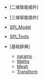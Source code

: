 <!-- docs/_sidebar.md -->

* [二维智能插件]

* [三维智能插件]
 * [SPI_Model](./Markdown/SPITool_Model.md)
 * [SPI_Tools](./Markdown/SPITool_Tools.md)

* [基础辞典]
    * [params](./Markdown/Params.md)
    * [Maths](./Markdown/Maths.md)
    * [Mesh](./Markdown/Mesh.md)
    * [Transform](./Markdown/transform.md)

